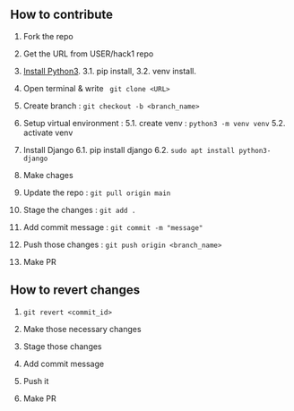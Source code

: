 ## How to contribute

1. Fork the repo

2. Get the URL from USER/hack1 repo

3. [Install Python3](https://www.python.org/downloads/). 
   3.1. pip install, 
   3.2. venv install.

4. Open terminal & write ` git clone <URL>`

5. Create branch : `git checkout -b <branch_name>`

5. Setup virtual environment :
     5.1. create venv : `python3 -m venv venv`
     5.2. activate venv 

6. Install Django 
     6.1. pip install django
     6.2. `sudo apt install python3-django`

7. Make chages

8. Update the repo :  `git pull origin main`

9. Stage the changes : `git add .`

10. Add commit message : `git commit -m "message"`

11. Push those changes : `git push origin <branch_name>`

12. Make PR

## How to revert changes

1. `git revert <commit_id>`

2. Make those necessary changes

3. Stage those changes

4. Add commit message

5. Push it

6. Make PR